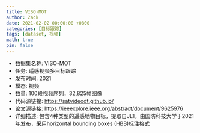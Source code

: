 ```yaml
---
title: VISO-MOT
author: Zack
date: 2021-02-02 00:00:00 +0800
categories: [目标跟踪]
tags: [dataset, 视频]
math: true
pin: false
---
```

- 数据集名称: VISO-MOT
- 任务: 遥感视频多目标跟踪
- 发布时间: 2021
- 模态: 视频
- 数量: 100段视频序列，32,825帧图像
- 代码源链接: https://satvideodt.github.io/
- 论文源链接: https://ieeexplore.ieee.org/abstract/document/9625976
- 详细描述: 包含4种类型的遥感地物目标，提取自JL1，由国防科技大学于2021年发布，采用horizontal bounding boxes (HBB)标注格式
